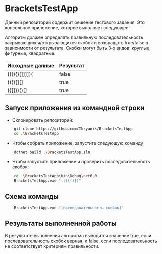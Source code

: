 # BracketsTestApp 

Данный репозиторий содержит решение тестового задания. Это консольное приложение, которое выполняет следующее:

Алгоритм должен определять правильную последовательность закрывающихся/открывающихся скобок и возвращать true/false в зависимости от результата. Скобки могут быть 3-х видов: круглые, фигурные, квадратные.

|Исходные данные                |Результат                    |
|-------------------------------|-----------------------------|
|(((){}[]]]])(                  |false                        |
|(){}[][][]()                   |true                         |
|({[]})()[]                     |true                         |
 
## Запуск приложения из командной строки
* Склонировать репозиторий:
```sh
    git clone https://github.com/Ikryanik/BracketsTestApp
    cd .\BracketsTestApp
```

* Чтобы собрать приложение, запустите следующую команду
```sh
    dotnet build .\BracketsTestApp.sln
```
* Чтобы запустить приложение и проверить последовательность скобок:
```sh
    cd .\BracketsTestApp\bin\Debug\net6.0
    BracketsTestApp.exe "([]{()})"
```

## Схема команды
```sh
    BracketsTestApp.exe "[последовательность скобок]"
```

## Результаты выполненной работы
В результате выполнения алгоритма выводится значение true, если последовательность скобок верная, и false, если последовательность не соответствует критериям правильности.
